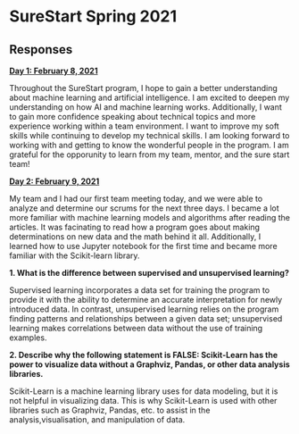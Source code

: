 # SureStart Spring 2021

## Responses
<ins>**Day 1: February 8, 2021**</ins>

Throughout the SureStart program, I hope to gain a better understanding about machine learning and artificial intelligence. I am excited to deepen my understanding on how AI and machine learning works. Additionally, I want to gain more confidence speaking about technical topics and more experience working within a team environment. I want to improve my soft skills while continuing to develop my technical skills. I am looking forward to working with and getting to know the wonderful people in the program. I am grateful for the opporunity to learn from my team, mentor, and the sure start team!

<ins>**Day 2: February 9, 2021**</ins>

My team and I had our first team meeting today, and we were able to analyze and determine our scrums for the next three days. I became a lot more familiar with machine learning models and algorithms after reading the articles. It was facinating to read how a program goes about making determinations on new data and the math behind it all. Additionally, I learned how to use Jupyter notebook for the first time and became more familiar with the Scikit-learn library. 

**1. What is the difference between supervised and unsupervised learning?**

Supervised learning incorporates a data set for training the program to provide it with the ability to determine an   accurate interpretation for newly introduced data. In contrast, unsupervised learning relies on the program finding patterns and relationships between a given data set; unsupervised learning makes correlations between data without the use of training examples.

**2. Describe why the following statement is FALSE: Scikit-Learn has the power to visualize data without a Graphviz, Pandas, or other data analysis libraries.**

Scikit-Learn is a machine learning library uses for data modeling, but it is not helpful in visualizing data. This is why Scikit-Learn is used with other libraries such as Graphviz, Pandas, etc. to assist in the analysis,visualisation, and manipulation of data.
